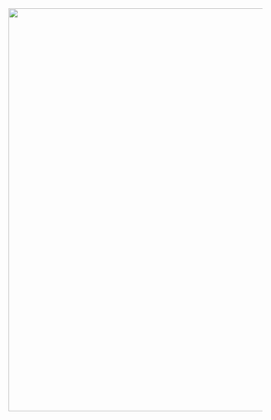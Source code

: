  <img src="https://github.com/user-attachments/assets/152a3bf9-195e-4a8d-bf05-73c826a4f057"  width="800"/>
